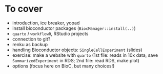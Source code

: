 # To cover

- introduction, ice breaker, yopad
- install bioconductor packages (`BiocManager::install(..)`)
- `quarto` / `workflowR`, RStudio projects
- connection to git?
- renku as backup
- handling Bioconductor objects: `SingleCellExperiment` (slides)
- exercise: make a website with `quarto` 
  (1st file: reads in 10x data, save `SummarizedExperiment` in RDS; 2nd file: read RDS, make plot)
- options (focus here on BioC, but many choices!)

